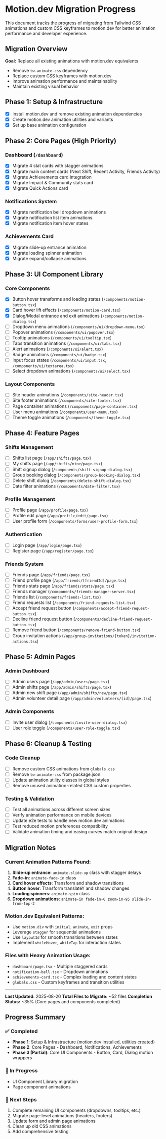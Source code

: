 # Motion.dev Migration Progress

This document tracks the progress of migrating from Tailwind CSS animations and custom CSS keyframes to motion.dev for better animation performance and developer experience.

## Migration Overview

**Goal:** Replace all existing animations with motion.dev equivalents
- Remove `tw-animate-css` dependency
- Replace custom CSS keyframes with motion.dev
- Improve animation performance and maintainability
- Maintain existing visual behavior

## Phase 1: Setup & Infrastructure

- [x] Install motion.dev and remove existing animation dependencies
- [x] Create motion.dev animation utilities and variants
- [x] Set up base animation configuration

## Phase 2: Core Pages (High Priority)

### Dashboard (`/dashboard`)
- [x] Migrate 4 stat cards with stagger animations
- [x] Migrate main content cards (Next Shift, Recent Activity, Friends Activity)
- [x] Migrate Achievements card integration
- [x] Migrate Impact & Community stats card
- [x] Migrate Quick Actions card

### Notifications System
- [x] Migrate notification bell dropdown animations
- [x] Migrate notification list item animations
- [x] Migrate notification item hover states

### Achievements Card
- [x] Migrate slide-up entrance animation
- [x] Migrate loading spinner animation
- [x] Migrate expand/collapse animations

## Phase 3: UI Component Library

### Core Components
- [x] Button hover transforms and loading states (`/components/motion-button.tsx`)
- [x] Card hover lift effects (`/components/motion-card.tsx`)
- [x] Dialog/Modal entrance and exit animations (`/components/motion-dialog.tsx`)
- [ ] Dropdown menu animations (`/components/ui/dropdown-menu.tsx`)
- [ ] Popover animations (`/components/ui/popover.tsx`)
- [ ] Tooltip animations (`/components/ui/tooltip.tsx`)
- [ ] Tabs transition animations (`/components/ui/tabs.tsx`)
- [ ] Alert animations (`/components/ui/alert.tsx`)
- [ ] Badge animations (`/components/ui/badge.tsx`)
- [ ] Input focus states (`/components/ui/input.tsx`, `/components/ui/textarea.tsx`)
- [ ] Select dropdown animations (`/components/ui/select.tsx`)

### Layout Components
- [ ] Site header animations (`/components/site-header.tsx`)
- [ ] Site footer animations (`/components/site-footer.tsx`)
- [ ] Page container animations (`/components/page-container.tsx`)
- [ ] User menu animations (`/components/user-menu.tsx`)
- [ ] Theme toggle animations (`/components/theme-toggle.tsx`)

## Phase 4: Feature Pages

### Shifts Management
- [ ] Shifts list page (`/app/shifts/page.tsx`)
- [ ] My shifts page (`/app/shifts/mine/page.tsx`)
- [ ] Shift signup dialog (`/components/shift-signup-dialog.tsx`)
- [ ] Group booking dialog (`/components/group-booking-dialog.tsx`)
- [ ] Delete shift dialog (`/components/delete-shift-dialog.tsx`)
- [ ] Date filter animations (`/components/date-filter.tsx`)

### Profile Management
- [ ] Profile page (`/app/profile/page.tsx`)
- [ ] Profile edit page (`/app/profile/edit/page.tsx`)
- [ ] User profile form (`/components/forms/user-profile-form.tsx`)

### Authentication
- [ ] Login page (`/app/login/page.tsx`)
- [ ] Register page (`/app/register/page.tsx`)

### Friends System
- [ ] Friends page (`/app/friends/page.tsx`)
- [ ] Friend profile page (`/app/friends/[friendId]/page.tsx`)
- [ ] Friends stats page (`/app/friends/stats/page.tsx`)
- [ ] Friends manager (`/components/friends-manager-server.tsx`)
- [ ] Friends list (`/components/friends-list.tsx`)
- [ ] Friend requests list (`/components/friend-requests-list.tsx`)
- [ ] Accept friend request button (`/components/accept-friend-request-button.tsx`)
- [ ] Decline friend request button (`/components/decline-friend-request-button.tsx`)
- [ ] Remove friend button (`/components/remove-friend-button.tsx`)
- [ ] Group invitation actions (`/app/group-invitations/[token]/invitation-actions.tsx`)

## Phase 5: Admin Pages

### Admin Dashboard
- [ ] Admin users page (`/app/admin/users/page.tsx`)
- [ ] Admin shifts page (`/app/admin/shifts/page.tsx`)
- [ ] Admin new shift page (`/app/admin/shifts/new/page.tsx`)
- [ ] Admin volunteer detail page (`/app/admin/volunteers/[id]/page.tsx`)

### Admin Components
- [ ] Invite user dialog (`/components/invite-user-dialog.tsx`)
- [ ] User role toggle (`/components/user-role-toggle.tsx`)

## Phase 6: Cleanup & Testing

### Code Cleanup
- [ ] Remove custom CSS animations from `globals.css`
- [ ] Remove `tw-animate-css` from package.json
- [ ] Update animation utility classes in global styles
- [ ] Remove unused animation-related CSS custom properties

### Testing & Validation
- [ ] Test all animations across different screen sizes
- [ ] Verify animation performance on mobile devices
- [ ] Update e2e tests to handle new motion.dev animations
- [ ] Test reduced motion preferences compatibility
- [ ] Validate animation timing and easing curves match original design

## Migration Notes

### Current Animation Patterns Found:
1. **Slide-up entrance**: `animate-slide-up` class with stagger delays
2. **Fade-in**: `animate-fade-in` class  
3. **Card hover effects**: Transform and shadow transitions
4. **Button hover**: Transform translateY and shadow changes
5. **Loading spinners**: `animate-spin` class
6. **Dropdown animations**: `animate-in fade-in-0 zoom-in-95 slide-in-from-top-2`

### Motion.dev Equivalent Patterns:
- Use `motion.div` with `initial`, `animate`, `exit` props
- Leverage `stagger` for sequential animations
- Use `layoutId` for smooth transitions between states
- Implement `whileHover`, `whileTap` for interaction states

### Files with Heavy Animation Usage:
- `dashboard/page.tsx` - Multiple staggered cards
- `notification-bell.tsx` - Dropdown animations
- `achievements-card.tsx` - Complex loading and content states
- `globals.css` - Custom keyframes and transition utilities

---

**Last Updated:** 2025-08-20
**Total Files to Migrate:** ~52 files
**Completion Status:** ~35% (Core pages and components completed)

## Progress Summary

### ✅ Completed
- **Phase 1**: Setup & Infrastructure (motion.dev installed, utilities created)
- **Phase 2**: Core Pages - Dashboard, Notifications, Achievements
- **Phase 3 (Partial)**: Core UI Components - Button, Card, Dialog motion wrappers

### 🚧 In Progress
- UI Component Library migration
- Page component animations

### 📝 Next Steps
1. Complete remaining UI components (dropdowns, tooltips, etc.)
2. Migrate page-level animations (headers, footers)
3. Update form and admin page animations
4. Clean up old CSS animations
5. Add comprehensive testing